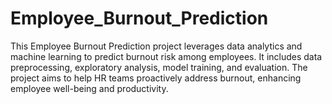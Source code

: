 # Employee_Burnout_Prediction
This Employee Burnout Prediction project leverages data analytics and machine learning to predict burnout risk among employees. It includes data preprocessing, exploratory analysis, model training, and evaluation. The project aims to help HR teams proactively address burnout, enhancing employee well-being and productivity.
